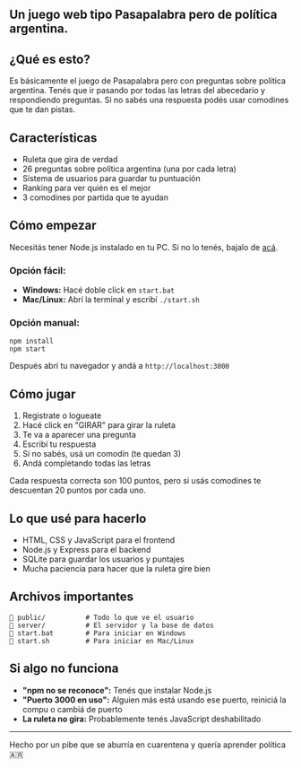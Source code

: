 ## Un juego web tipo Pasapalabra pero de política argentina.

## ¿Qué es esto?

Es básicamente el juego de Pasapalabra pero con preguntas sobre política argentina. Tenés que ir pasando por todas las letras del abecedario y respondiendo preguntas. Si no sabés una respuesta podés usar comodines que te dan pistas.

## Características

- Ruleta que gira de verdad 
- 26 preguntas sobre política argentina (una por cada letra)
- Sistema de usuarios para guardar tu puntuación
- Ranking para ver quién es el mejor
- 3 comodines por partida que te ayudan

## Cómo empezar

Necesitás tener Node.js instalado en tu PC. Si no lo tenés, bajalo de [acá](https://nodejs.org/).

### Opción fácil:
- **Windows:** Hacé doble click en `start.bat`
- **Mac/Linux:** Abrí la terminal y escribí `./start.sh`

### Opción manual:
```
npm install
npm start
```

Después abrí tu navegador y andá a `http://localhost:3000`

## Cómo jugar

1. Registrate o logueate
2. Hacé click en "GIRAR" para girar la ruleta
3. Te va a aparecer una pregunta
4. Escribí tu respuesta
5. Si no sabés, usá un comodín (te quedan 3)
6. Andá completando todas las letras

Cada respuesta correcta son 100 puntos, pero si usás comodines te descuentan 20 puntos por cada uno.

## Lo que usé para hacerlo

- HTML, CSS y JavaScript para el frontend
- Node.js y Express para el backend
- SQLite para guardar los usuarios y puntajes
- Mucha paciencia para hacer que la ruleta gire bien

## Archivos importantes

```
📁 public/          # Todo lo que ve el usuario
📁 server/          # El servidor y la base de datos
📄 start.bat        # Para iniciar en Windows
📄 start.sh         # Para iniciar en Mac/Linux
```

## Si algo no funciona

- **"npm no se reconoce":** Tenés que instalar Node.js
- **"Puerto 3000 en uso":** Alguien más está usando ese puerto, reiniciá la compu o cambiá de puerto
- **La ruleta no gira:** Probablemente tenés JavaScript deshabilitado


---

Hecho por un pibe que se aburría en cuarentena y quería aprender política 🇦🇷
